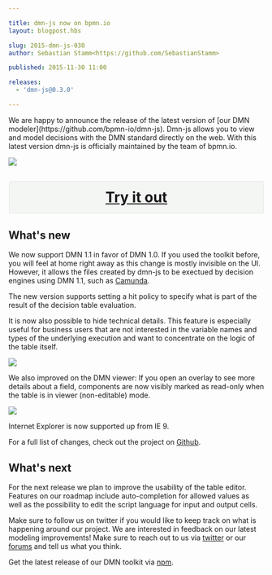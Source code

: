 ```yaml
---

title: dmn-js now on bpmn.io
layout: blogpost.hbs

slug: 2015-dmn-js-030
author: Sebastian Stamm<https://github.com/SebastianStamm>

published: 2015-11-30 11:00

releases:
  - 'dmn-js@0.3.0'

---
```



<p class="introduction">
  We are happy to announce the release of the latest version of [our DMN modeler](https://github.com/bpmn-io/dmn-js). Dmn-js allows you to view and model decisions with the DMN standard directly on the web. With this latest version dmn-js is officially maintained by the team of bpmn.io.
</p>

<!-- continue -->

<div class="figure">
  <a href="http://demo.bpmn.io/dmn">
    <img src="{{ assets }}/attachments/blog/2015/013-screencast.gif">
  </a>
</div>

<div style="background-color: #f4f6f4; border-radius: 3px; border: 1px solid #e4e6e4; margin: 30px auto; max-width: 500px; overflow: hidden;">
  <h2 style="-moz-box-sizing: border-box; -webkit-box-sizing: border-box; box-sizing: border-box; float: left; margin: 0; padding: 15px; position: relative; text-align: center; width: 500px;">
    <a href="http://demo.bpmn.io/dmn" style="display: block; font-size: 28px; line-height: 32px; text-align: center;">Try it out</a>
  </h2>
</div>

## What's new

We now support DMN 1.1 in favor of DMN 1.0. If you used the toolkit before, you will feel at home right away as this change is mostly invisible on the UI. However, it allows the files created by dmn-js to be exectued by decision engines using DMN 1.1, such as [Camunda](https://camunda.org/).

The new version supports setting a hit policy to specify what is part of the result of the decision table evaluation.

It is now also possible to hide technical details. This feature is especially useful for business users that are not interested in the variable names and types of the underlying execution and want to concentrate on the logic of the table itself.

<div class="figure">
  <img src="{{ assets }}/attachments/blog/2015/
013-technical-details.png">
</div>

We also improved on the DMN viewer: If you open an overlay to see more details about a field, components are now visibly marked as read-only when the table is in viewer (non-editable) mode.

<div class="figure">
  <img src="{{ assets }}/attachments/blog/2015/
013-viewer-css.png">
</div>

Internet Explorer is now supported up from IE 9.

For a full list of changes, check out the project on [Github](https://github.com/bpmn-io/dmn-js/commits/master).


## What's next

For the next release we plan to improve the usability of the table editor. Features on our roadmap include auto-completion for allowed values as well as the possibility to edit the script language for input and output cells.

Make sure to follow us on twitter if you would like to keep track on what is happening around our project.
We are interested in feedback on our latest modeling improvements! Make sure to reach out to us via [twitter](https://twitter.com/bpmn_io) or our [forums](https://forum.bpmn.io/top/all) and tell us what you think.

Get the latest release of our DMN toolkit via [npm](https://www.npmjs.com/package/dmn-js).
